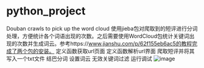 # python_project
Douban crawls to pick up the word cloud
使用jieba包对爬取到的短评进行分词处理，方便统计各个词语出现的次数。之后需要使用WordCloud包统计关键词出现的次数并生成词云。参考https://www.jianshu.com/p/62f155eb6ac5的教程完成了两个包的安装。
定义函数获取url页面
定义函数解析url界面
爬取短评并将其写入一个txt文件
结巴分词
设置词云 无效关键词过滤
运行调试
![image](https://user-images.githubusercontent.com/58458394/230824407-fc4d6cb1-f83c-468f-8c6b-e3fa437ce021.png)
